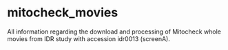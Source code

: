 # mitocheck_movies
All information regarding the download and processing of Mitocheck whole movies from IDR study with accession idr0013 (screenA).
